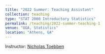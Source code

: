 ```yaml
---
title: "2022 Summer: Teaching Assistant"
collection: teaching
type: "STAT 2000 Introductory Statistics"
permalink: /teaching/2022-summer-teaching-1
venue: "UGA, Statistics"
location: "Athens, GA"
---
```

Instructor: [Nicholas Toebben](https://www.stat.uga.edu/directory/people/nicholas-toebben)
